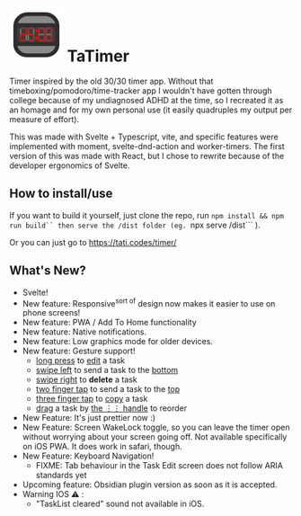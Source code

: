 # ![](./public/android/android-launchericon-96-96.png)  TaTimer

Timer inspired by the old 30/30 timer app. Without that timeboxing/pomodoro/time-tracker app I wouldn't have gotten through college because of my undiagnosed ADHD at the time, so I recreated it as an homage and for my own personal use (it easily quadruples my output per measure of effort).

This was made with Svelte + Typescript, vite, and specific features were implemented with moment, svelte-dnd-action and worker-timers. The first version of this was made with React, but I chose to rewrite because of the developer ergonomics of Svelte.

## How to install/use

If you want to build it yourself, just clone the repo, run ```npm install && npm run build`` then serve the /dist folder (eg. ```npx serve /dist``` ).

Or you can just go to https://tati.codes/timer/

## What's New?
  - Svelte!
  - New feature: Responsive<sup>sort of</sup> design now makes it easier to use on phone screens!
  - New feature: PWA / Add To Home functionality
  - New feature: Native notifications.
  - New feature: Low graphics mode for older devices.
  - New feature: Gesture support!
      - <u>long press</u> to <u>edit</u> a task
      - <u>swipe left</u> to send a task to the <u>bottom</u>
      - <u>swipe right</u> to <b>delete</b> a task
      - <u> two finger tap</u>  to send a task to the <u> top</u> 
      - <u> three finger tap</u>  to <u> copy</u>  a task
      - <u> drag</u>  a task by <u> the ⋮⋮ handle</u>  to reorder
  - New Feature: It's just prettier now :)
  - New Feature: Screen WakeLock toggle, so you can leave the timer open without worrying about your screen going off. Not available specifically on iOS PWA. It does work in safari, though.
  - New Feature: Keyboard Navigation!
    - FIXME: Tab behaviour in the Task Edit screen does not follow ARIA standards yet
  - Upcoming feature: Obsidian plugin version as soon as it is accepted.
  - Warning IOS **⚠** : 
    - "TaskList cleared" sound not available in iOS. 